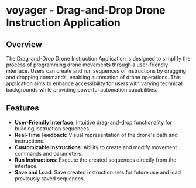 # voyager - Drag-and-Drop Drone Instruction Application

## Overview

The Drag-and-Drop Drone Instruction Application is designed to simplify the process of programming drone movements through a user-friendly interface. Users can create and run sequences of instructions by dragging and dropping commands, enabling automation of drone operations. This application aims to enhance accessibility for users with varying technical backgrounds while providing powerful automation capabilities.

## Features

- **User-Friendly Interface**: Intuitive drag-and-drop functionality for building instruction sequences.
- **Real-Time Feedback**: Visual representation of the drone's path and instructions.
- **Customizable Instructions**: Ability to create and modify movement commands and parameters.
- **Run Instructions**: Execute the created sequences directly from the interface.
- **Save and Load**: Save created instruction sets for future use and load previously saved sequences.
